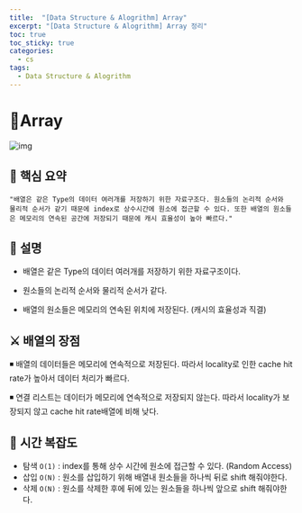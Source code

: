 ```yaml
---
title:  "[Data Structure & Alogrithm] Array"
excerpt: "[Data Structure & Alogrithm] Array 정리"
toc: true
toc_sticky: true
categories:
  - cs
tags:
  - Data Structure & Alogrithm
---
```


# 📝Array

![img](https://k.kakaocdn.net/dn/b4DajH/btqDdHBJFoh/oqdez7cXWlD8OziAJuVlH1/img.gif)

## 📌 핵심 요약

`"배열은 같은 Type의 데이터 여러개를 저장하기 위한 자료구조다. 원소들의 논리적 순서와 물리적 순서가 같기 때문에 index로 상수시간에 원소에 접근할 수 있다. 또한 배열의 원소들은 메모리의 연속된 공간에 저장되기 때문에 캐시 효율성이 높아 빠르다."`



## 📌 설명

* 배열은 같은 Type의 데이터 여러개를 저장하기 위한 자료구조이다.

* 원소들의 논리적 순서와 물리적 순서가 같다. 

* 배열의 원소들은 메모리의 연속된 위치에 저장된다. (캐시의 효율성과 직결)

  

## **⚔️ 배열의 장점**

◾ 배열의 데이터들은 메모리에 연속적으로 저장된다. 따라서 locality로 인한 cache hit rate가 높아서 데이터 처리가 빠르다.

◾ 연결 리스트는 데이터가 메모리에 연속적으로 저장되지 않는다. 따라서 locality가 보장되지 않고 cache hit rate배열에 비해 낮다. 



## 📌 시간 복잡도

* 탐색 `O(1)` : index를 통해 상수 시간에 원소에 접근할 수 있다. (Random Access)
* 삽입 `O(N)` : 원소를 삽입하기 위해 배열내 원소들을 하나씩 뒤로 shift 해줘야한다.
* 삭제 `O(N)` : 원소를 삭제한 후에 뒤에 있는 원소들을 하나씩 앞으로 shift 해줘야한다.